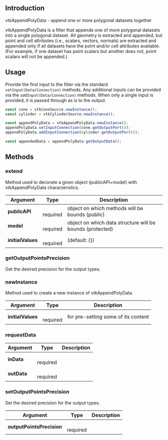 ## Introduction

vtkAppendPolyData - append one or more polygonal datasets together

vtkAppendPolyData is a filter that appends one of more polygonal datasets into a
single polygonal dataset. All geometry is extracted and appended, but point and
cell attributes (i.e., scalars, vectors, normals) are extracted and appended
only if all datasets have the point and/or cell attributes available.  (For
example, if one dataset has point scalars but another does not, point scalars
will not be appended.)


## Usage

Provide the first input to the filter via the standard
`setInput(Data/Connection)` methods. Any additional inputs can be provided via
the `addInput(Data/Connection)` methods. When only a single input is provided,
it is passed through as is to the output.

```js
const cone = vtkConeSource.newInstance();
const cylinder = vtkCylinderSource.newInstance();

const appendPolyData = vtkAppendPolyData.newInstance();
appendPolyData.setInputConnection(cone.getOutputPort());
appendPolyData.addInputConnection(cylinder.getOutputPort());

const appendedData = appendPolyData.getOutputData();
```


## Methods


### extend

Method used to decorate a given object (publicAPI+model) with vtkAppendPolyData characteristics.


| Argument | Type | Description |
| ------------- | ------------- | ----- |
| **publicAPI** | <span class="arg-type"></span></br></span><span class="arg-required">required</span> | object on which methods will be bounds (public) |
| **model** | <span class="arg-type"></span></br></span><span class="arg-required">required</span> | object on which data structure will be bounds (protected) |
| **initialValues** | <span class="arg-type"></span></br></span><span class="arg-required">required</span> | (default: {}) |


### getOutputPointsPrecision

Get the desired precision for the output types.



### newInstance

Method used to create a new instance of vtkAppendPolyData


| Argument | Type | Description |
| ------------- | ------------- | ----- |
| **initialValues** | <span class="arg-type"></span></br></span><span class="arg-required">required</span> | for pre-setting some of its content |


### requestData




| Argument | Type | Description |
| ------------- | ------------- | ----- |
| **inData** | <span class="arg-type"></span></br></span><span class="arg-required">required</span> |  |
| **outData** | <span class="arg-type"></span></br></span><span class="arg-required">required</span> |  |


### setOutputPointsPrecision

Set the desired precision for the output types.


| Argument | Type | Description |
| ------------- | ------------- | ----- |
| **outputPointsPrecision** | <span class="arg-type"></span></br></span><span class="arg-required">required</span> |  |



